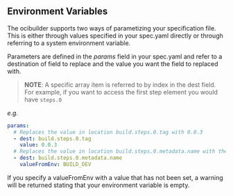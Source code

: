 ## Environment Variables

The ocibuilder supports two ways of parametizing your specification file. This is either through values specified in your
spec.yaml directly or through referring to a system environment variable.

Parameters are defined in the *params* field in your spec.yaml and refer to a destination of field to replace and the value you
want the field to  replaced with.

>**NOTE**: A specific array item is referred to by index  in the dest field. For example, if you want to access the first step
element you would have ``steps.0``

*e.g.*

```yaml
params:
  # Replaces the value in location build.steps.0.tag with 0.0.3
  - dest: build.steps.0.tag
    value: 0.0.3
  # Replaces the value in location build.steps.0.metadata.name with the environment variable $BUILD_DEV
  - dest: build.steps.0.metadata.name
    valueFromEnv: BUILD_DEV
```

If you specify a valueFromEnv with a value that has not been set, a warning will be returned stating that your environment
variable is empty.